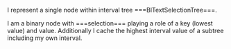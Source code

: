 I represent a single node within interval tree ===BlTextSelectionTree===.

I am a binary node with ===selection=== playing a role of a key (lowest value) and value. Additionally I cache the highest interval value of a subtree including my own interval.
